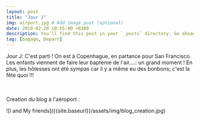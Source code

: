 ```yaml
---
layout: post
title: "Jour J"
img: airport.jpg # Add image post (optional)
date: 2018-02-20 10:55:00 +0300
description: You’ll find this post in your `_posts` directory. Go ahead and edit it and re-build the site to see your changes. # Add post description (optional)
tag: [bagage, Depart]
---
```

Jour J: C'est parti ! On est à Copenhague, en partance pour
 San Francisco. Les enfants viennent de faire leur baptème de l'air....: un grand moment !
 En plus, les hôtesses ont été sympas car il y a même eu des bonbons; c'est la fête quoi !!!
 <br/> <br/> <br/>
 <p> Creation du blog à l'aéroport :</p>
![I and My friends]({{site.baseurl}}/assets/img/blog_creation.jpg)
<br/>



